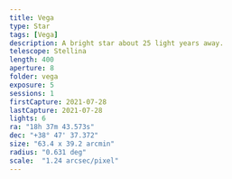 ```yaml
---
title: Vega
type: Star
tags: [Vega]
description: A bright star about 25 light years away.
telescope: Stellina
length: 400
aperture: 8
folder: vega
exposure: 5
sessions: 1
firstCapture: 2021-07-28
lastCapture: 2021-07-28
lights: 6
ra:	"18h 37m 43.573s"
dec: "+38° 47' 37.372"
size: "63.4 x 39.2 arcmin"
radius:	"0.631 deg"
scale:	"1.24 arcsec/pixel"
---
```

